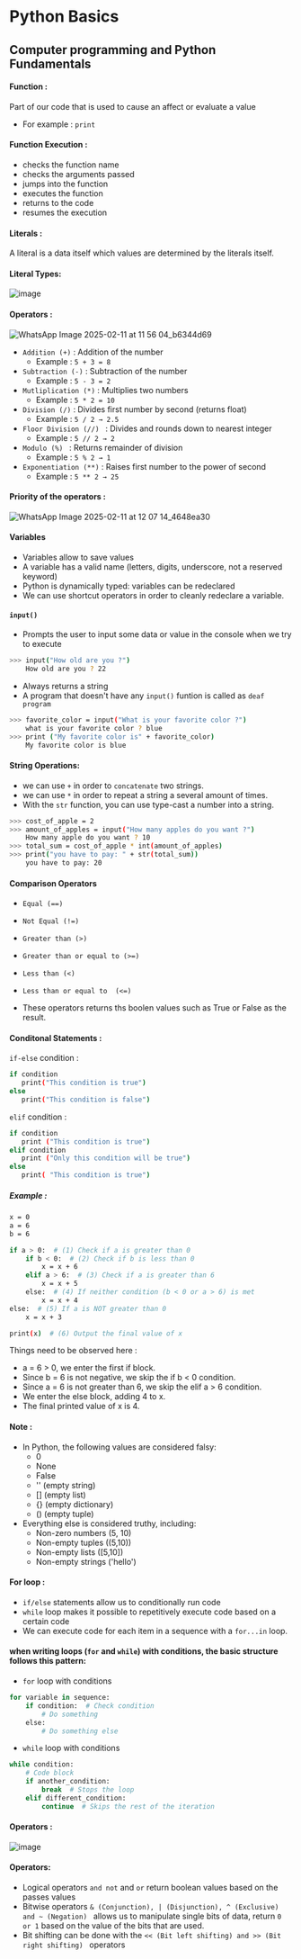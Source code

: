 # Python Basics
## Computer programming and Python Fundamentals 
#### Function : 
Part of our code that is used to cause an affect or evaluate a value
- For example : ```print```
#### Function Execution :
- checks the function name
- checks the arguments passed
- jumps into the function
- executes the function
- returns to the code
- resumes the execution
#### Literals :
A literal is a data itself which values are determined by the literals itself.
#### Literal Types:
![image](https://github.com/user-attachments/assets/89b12b39-f127-4afd-9bcf-01429a61850f)
#### Operators :
![WhatsApp Image 2025-02-11 at 11 56 04_b6344d69](https://github.com/user-attachments/assets/1f6f8abc-b6dd-43d3-9a18-d909200804be)
- ```Addition (+)``` : Addition of the number
  - Example : ```5 + 3 = 8```
- ```Subtraction (-)``` : Subtraction of the number
  - Example : ```5 - 3 = 2```
- ```Mutliplication (*)``` : Multiplies two numbers
  - Example : ```5 * 2 = 10```
- ```Division (/)``` : Divides first number by second (returns float)
  - Example : ```5 / 2 → 2.5```
- ```Floor Division (//) ``` : Divides and rounds down to nearest integer
  - Example : ```5 // 2 → 2```
- ```Modulo (%) ```	: Returns remainder of division
  - Example : ```5 % 2 → 1```
- ```Exponentiation (**)``` : Raises first number to the power of second
  - Example : ```5 ** 2 → 25```      
#### Priority of the operators :
![WhatsApp Image 2025-02-11 at 12 07 14_4648ea30](https://github.com/user-attachments/assets/b4063235-168a-4e04-a256-6c85e1ebe74d)
#### Variables 
- Variables allow to save values
- A variable has a valid name (letters, digits, underscore, not a reserved keyword)
- Python is dynamically typed: variables can be redeclared
- We can use shortcut operators in order to cleanly redeclare a variable. 
#### ```input()```
- Prompts the user to input some data or value in the console when we try to execute
```bash
>>> input("How old are you ?")
    How old are you ? 22
  ```
- Always returns a string
- A program that doesn't have any ```input()``` funtion is called as ```deaf program```
```bash
>>> favorite_color = input("What is your favorite color ?")
    what is your favorite color ? blue
>>> print ("My favorite color is" + favorite_color)
    My favorite color is blue
```
#### String Operations:
- we can use ```+``` in order to ```concatenate``` two strings.
- we can use ```*``` in order to repeat a string a several amount of times.
- With the ```str``` function, you can use type-cast a number into a string.
```bash
>>> cost_of_apple = 2
>>> amount_of_apples = input("How many apples do you want ?")
    How many apple do you want ? 10
>>> total_sum = cost_of_apple * int(amount_of_apples)
>>> print("you have to pay: " + str(total_sum))
    you have to pay: 20
```
#### Comparison Operators
- ```Equal (==)```
- ```Not Equal (!=)```
- ```Greater than (>)```
- ```Greater than or equal to (>=)```
- ```Less than (<)```
- ```Less than or equal to  (<=)```

- These operators returns ths boolen values such as True or False as the result.

#### Conditonal Statements :
```if-else``` condition :
```bash
if condition 
   print("This condition is true")
else
   print("This condition is false")
```
```elif``` condition :
```bash
if condition
   print ("This condition is true")
elif condition
   print ("Only this condition will be true")
else
   print( "This condition is true")
```
##### Example :
```bash
x = 0
a = 6
b = 6

if a > 0:  # (1) Check if a is greater than 0
    if b < 0:  # (2) Check if b is less than 0
        x = x + 6  
    elif a > 6:  # (3) Check if a is greater than 6
        x = x + 5
    else:  # (4) If neither condition (b < 0 or a > 6) is met
        x = x + 4
else:  # (5) If a is NOT greater than 0
    x = x + 3

print(x)  # (6) Output the final value of x
```
Things need to be observed here :
- a = 6 > 0, we enter the first if block.
- Since b = 6 is not negative, we skip the if b < 0 condition.
- Since a = 6 is not greater than 6, we skip the elif a > 6 condition.
- We enter the else block, adding 4 to x.
- The final printed value of x is 4.

#### Note :
- In Python, the following values are considered falsy:
  - 0
  - None
  - False
  - '' (empty string)
  - [] (empty list)
  - {} (empty dictionary)
  - () (empty tuple)
- Everything else is considered truthy, including:
  - Non-zero numbers (5, 10)
  - Non-empty tuples ((5,10))
  - Non-empty lists ([5,10])
  - Non-empty strings ('hello')
#### For loop :
- ```if/else``` statements allow us to conditionally run code
- ```while``` loop makes it possible to repetitively execute code based on a certain code
- We can execute code for each item in a sequence with a ```for...in``` loop.
#### when writing loops (```for``` and ```while```) with conditions, the basic structure follows this pattern:
- ```for``` loop with conditions
```bash
for variable in sequence:
    if condition:  # Check condition
        # Do something
    else:
        # Do something else
```
- ```while``` loop with conditions
```bash
while condition:
    # Code block
    if another_condition:
        break  # Stops the loop
    elif different_condition:
        continue  # Skips the rest of the iteration
```
#### Operators :
![image](https://github.com/user-attachments/assets/1676d61a-0469-4a7e-97be-509135db7e6f)
#### Operators:
- Logical operators ```and not``` and ```or``` return boolean values based on the passes values
- Bitwise operators ```& (Conjunction), | (Disjunction), ^ (Exclusive) and ~ (Negation) ``` allows us to manipulate single bits of     data, return ```0 or 1``` based on the value of the bits that are used.
- Bit shifting can be done with the ```<< (Bit left shifting) and >> (Bit right shifting) ``` operators

